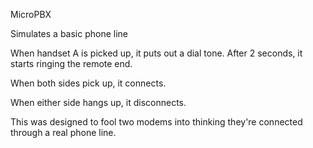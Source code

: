 MicroPBX

Simulates a basic phone line

When handset A is picked up, it puts out a dial tone.
After 2 seconds, it starts ringing the remote end.

When both sides pick up, it connects.

When either side hangs up, it disconnects.

This was designed to fool two modems into thinking they're connected through a real phone line.
